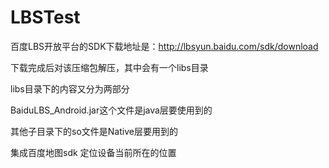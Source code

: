 # LBSTest

百度LBS开放平台的SDK下载地址是：http://lbsyun.baidu.com/sdk/download

下载完成后对该压缩包解压，其中会有一个libs目录

libs目录下的内容又分为两部分

BaiduLBS_Android.jar这个文件是java层要使用到的

其他子目录下的so文件是Native层要用到的

集成百度地图sdk  定位设备当前所在的位置


